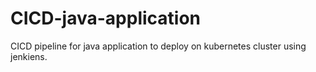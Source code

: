 # CICD-java-application
CICD pipeline for java application to deploy on kubernetes cluster using jenkiens.
